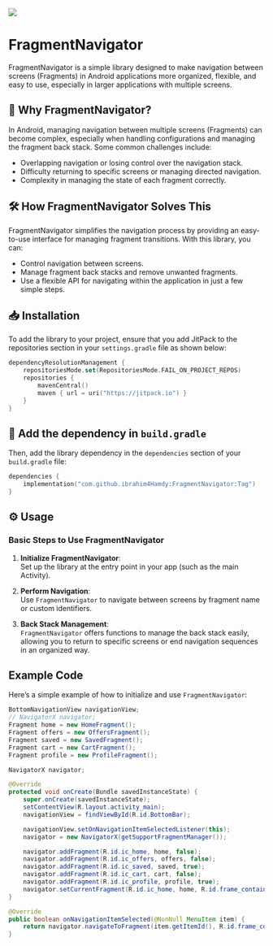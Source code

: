 [![](https://jitpack.io/v/ibrahim4Hamdy/FragmentNavigator.svg)](https://jitpack.io/#ibrahim4Hamdy/FragmentNavigator)

# FragmentNavigator

FragmentNavigator is a simple library designed to make navigation between screens (Fragments) in Android applications more organized, flexible, and easy to use, especially in larger applications with multiple screens.

## 🚀 Why FragmentNavigator?

In Android, managing navigation between multiple screens (Fragments) can become complex, especially when handling configurations and managing the fragment back stack. Some common challenges include:

- Overlapping navigation or losing control over the navigation stack.
- Difficulty returning to specific screens or managing directed navigation.
- Complexity in managing the state of each fragment correctly.

## 🛠️ How FragmentNavigator Solves This

FragmentNavigator simplifies the navigation process by providing an easy-to-use interface for managing fragment transitions. With this library, you can:

- Control navigation between screens.
- Manage fragment back stacks and remove unwanted fragments.
- Use a flexible API for navigating within the application in just a few simple steps.

## 📥 Installation

To add the library to your project, ensure that you add JitPack to the repositories section in your `settings.gradle` file as shown below:

```kotlin
dependencyResolutionManagement {
    repositoriesMode.set(RepositoriesMode.FAIL_ON_PROJECT_REPOS)
    repositories {
        mavenCentral()
        maven { url = uri("https://jitpack.io") }
    }
}
```
## 🔗 Add the dependency in `build.gradle`

Then, add the library dependency in the `dependencies` section of your `build.gradle` file:
```kotlin
dependencies {
    implementation("com.github.ibrahim4Hamdy:FragmentNavigator:Tag")
}
```
## ⚙️ Usage

### Basic Steps to Use FragmentNavigator

1. **Initialize FragmentNavigator**:  
   Set up the library at the entry point in your app (such as the main Activity).

2. **Perform Navigation**:  
   Use `FragmentNavigator` to navigate between screens by fragment name or custom identifiers.

3. **Back Stack Management**:  
   `FragmentNavigator` offers functions to manage the back stack easily, allowing you to return to specific screens or end navigation sequences in an organized way.

## Example Code

Here’s a simple example of how to initialize and use `FragmentNavigator`:

```java
BottomNavigationView navigationView; 
// NavigatorX navigator;
Fragment home = new HomeFragment();
Fragment offers = new OffersFragment();
Fragment saved = new SavedFragment();
Fragment cart = new CartFragment();
Fragment profile = new ProfileFragment();

NavigatorX navigator;

@Override
protected void onCreate(Bundle savedInstanceState) {
    super.onCreate(savedInstanceState);
    setContentView(R.layout.activity_main);
    navigationView = findViewById(R.id.BottomBar);

    navigationView.setOnNavigationItemSelectedListener(this);
    navigator = new NavigatorX(getSupportFragmentManager());

    navigator.addFragment(R.id.ic_home, home, false);
    navigator.addFragment(R.id.ic_offers, offers, false);
    navigator.addFragment(R.id.ic_saved, saved, true);
    navigator.addFragment(R.id.ic_cart, cart, false);
    navigator.addFragment(R.id.ic_profile, profile, true);
    navigator.setCurrentFragment(R.id.ic_home, home, R.id.frame_container);
}

@Override
public boolean onNavigationItemSelected(@NonNull MenuItem item) {
    return navigator.navigateToFragment(item.getItemId(), R.id.frame_container);
}
```

